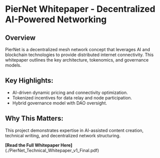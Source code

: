 # PierNet Whitepaper - Decentralized AI-Powered Networking

## Overview
PierNet is a decentralized mesh network concept that leverages AI and blockchain technologies to provide distributed internet connectivity. This whitepaper outlines the key architecture, tokenomics, and governance models.

## Key Highlights:
- AI-driven dynamic pricing and connectivity optimization.
- Tokenized incentives for data relay and node participation.
- Hybrid governance model with DAO oversight.

## Why This Matters:
This project demonstrates expertise in AI-assisted content creation, technical writing, and decentralized network structuring.

**[Read the Full Whitepaper Here]**(./PierNet_Technical_Whitepaper_v1_Final.pdf)
